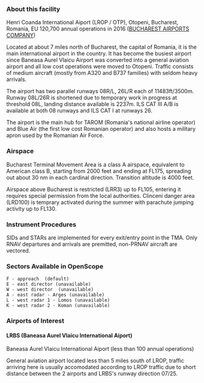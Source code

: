 ### About this facility
Henri Coanda International Aiport (LROP / OTP), Otopeni, Bucharest, Romania, EU
120,700 annual operations in 2016 ([BUCHAREST AIRPORTS COMPANY](http://www.bucharestairports.ro/ro/noutati/trafic-aerian-record-in-anul-2016))

Located at about 7 miles north of Bucharest, the capital of Romania, it is the main international airport in the country. It has become the busiest airport since Baneasa Aurel Vlaicu Airport was converted into a general aviation airport and all low cost operations were moved to Otopeni. Traffic consists of medium aircraft (mostly from A320 and B737 families) with seldom heavy arrivals.

The airport has two parallel runways 08R/L, 26L/R each of 11483ft/3500m. Runway 08L/26R is shortened due to temporary work in progress at threshold 08L, landing distance available is 2237m. ILS CAT III A/B is available at both 08 runways and ILS CAT I at runways 26.

The airport is the main hub for TAROM (Romania's national airline operator) and Blue Air (the first low cost Romanian operator) and also hosts a military apron used by the Romanian Air Force.

### Airspace
Bucharest Terminal Movement Area is a class A airspace, equivalent to American class B, starting from 2000 feet and ending at FL175, spreading out about 30 nm in each cardinal direction. Transition altitude is 4000 feet.

Airspace above Bucharest is restricted (LRR3) up to FL105, entering it requires special permission from the local authorities. Clinceni danger area (LRD100) is temprary activated during the summer with parachute jumping activity up to FL130. 

### Instrument Procedures
SIDs and STARs are implemented for every exit/entry point in the TMA. Only RNAV departures and arrivals are premitted, non-PRNAV aircraft are vectored.

### Sectors Available in OpenScope

```
F - approach  (default)
E - east director (unavailable)
W - west director  (unavailable)
A - east radar - Arges (unavailable)
L - west radar 1 - Lomos (unavailable)
K - west radar 2 - Koman (unavailable)
```

### Airports of Interest

#### LRBS (Baneasa Aurel Vlaicu International Aiport)
Baneasa Aurel Vlaicu International Aiport (less than 100 annual operations)

General aviation airport located less than 5 miles south of LROP, traffic arriving here is usually accomodated according to LROP traffic due to short distance between the 2 airports and LRBS's runway direction 07/25.

